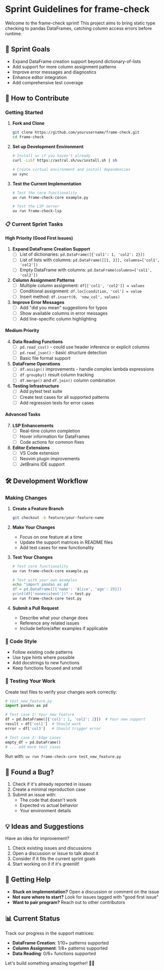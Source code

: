 # Sprint Guidelines for frame-check

Welcome to the frame-check sprint! This project aims to bring static type checking to pandas DataFrames, catching column access errors before runtime.

## 🎯 Sprint Goals

- Expand DataFrame creation support beyond dictionary-of-lists
- Add support for more column assignment patterns
- Improve error messages and diagnostics
- Enhance editor integration
- Add comprehensive test coverage

## 🚀 How to Contribute

### Getting Started

1. **Fork and Clone**
   ```bash
   git clone https://github.com/yourusername/frame-check.git
   cd frame-check
   ```

2. **Set up Development Environment**
   ```bash
   # Install uv if you haven't already
   curl -LsSf https://astral.sh/uv/install.sh | sh

   # Create virtual environment and install dependencies
   uv sync
   ```

3. **Test the Current Implementation**
   ```bash
   # Test the core functionality
   uv run frame-check-core example.py

   # Test the LSP server
   uv run frame-check-lsp
   ```

### 📋 Current Sprint Tasks

#### High Priority (Good First Issues)

1. **Expand DataFrame Creation Support**
   - [ ] List of dictionaries: `pd.DataFrame([{'col1': 1, 'col2': 2}])`
   - [ ] List of lists with columns: `pd.DataFrame([[1, 2]], columns=['col1', 'col2'])`
   - [ ] Empty DataFrame with columns: `pd.DataFrame(columns=['col1', 'col2'])`

2. **Column Assignment Patterns**
   - [ ] Multiple column assignment: `df[['col1', 'col2']] = values`
   - [ ] Conditional assignment: `df.loc[condition, 'col'] = value`
   - [ ] Insert method: `df.insert(0, 'new_col', values)`

3. **Improve Error Messages**
   - [ ] Add "did you mean" suggestions for typos
   - [ ] Show available columns in error messages
   - [ ] Add line-specific column highlighting

#### Medium Priority

4. **Data Reading Functions**
   - [ ] `pd.read_csv()` - could use header inference or explicit columns
   - [ ] `pd.read_json()` - basic structure detection
   - [ ] Basic file format support

5. **DataFrame Operations**
   - [ ] `df.assign()` improvements - handle complex lambda expressions
   - [ ] `df.groupby()` result column tracking
   - [ ] `df.merge()` and `df.join()` column combination

6. **Testing Infrastructure**
   - [ ] Add pytest test suite
   - [ ] Create test cases for all supported patterns
   - [ ] Add regression tests for error cases

#### Advanced Tasks

7. **LSP Enhancements**
   - [ ] Real-time column completion
   - [ ] Hover information for DataFrames
   - [ ] Code actions for common fixes

8. **Editor Extensions**
   - [ ] VS Code extension
   - [ ] Neovim plugin improvements
   - [ ] JetBrains IDE support

## 🛠️ Development Workflow

### Making Changes

1. **Create a Feature Branch**
   ```bash
   git checkout -b feature/your-feature-name
   ```

2. **Make Your Changes**
   - Focus on one feature at a time
   - Update the support matrices in README files
   - Add test cases for new functionality

3. **Test Your Changes**
   ```bash
   # Test core functionality
   uv run frame-check-core example.py

   # Test with your own examples
   echo "import pandas as pd
   df = pd.DataFrame([{'name': 'Alice', 'age': 25}])
   print(df['nonexistent'])" > test.py
   uv run frame-check-core test.py
   ```

4. **Submit a Pull Request**
   - Describe what your change does
   - Reference any related issues
   - Include before/after examples if applicable

### 📝 Code Style

- Follow existing code patterns
- Use type hints where possible
- Add docstrings to new functions
- Keep functions focused and small

### 🧪 Testing Your Work

Create test files to verify your changes work correctly:

```python
# test_new_feature.py
import pandas as pd

# Test case 1: Your new feature
df = pd.DataFrame([{'col1': 1, 'col2': 2}])  # Your new support
result = df['col1']  # Should work
error = df['col3']   # Should trigger error

# Test case 2: Edge cases
empty_df = pd.DataFrame()
# ... add more test cases
```

Run with: `uv run frame-check-core test_new_feature.py`

## 🐛 Found a Bug?

1. Check if it's already reported in issues
2. Create a minimal reproduction case
3. Submit an issue with:
   - The code that doesn't work
   - Expected vs actual behavior
   - Your environment details

## 💡 Ideas and Suggestions

Have an idea for improvement?

1. Check existing issues and discussions
2. Open a discussion or issue to talk about it
3. Consider if it fits the current sprint goals
4. Start working on it if it's greenlit!

## 🤝 Getting Help

- **Stuck on implementation?** Open a discussion or comment on the issue
- **Not sure where to start?** Look for issues tagged with "good first issue"
- **Want to pair program?** Reach out to other contributors

## 📊 Current Status

Track our progress in the support matrices:
- **DataFrame Creation**: 1/10+ patterns supported
- **Column Assignment**: 1/8+ patterns supported
- **Data Reading**: 0/6+ functions supported

Let's build something amazing together! 🐼✨
